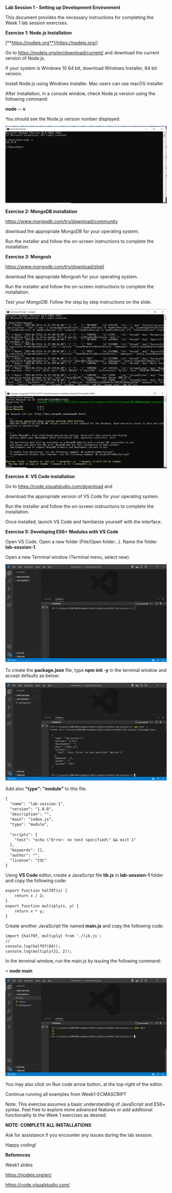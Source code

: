 **Lab Session 1 - Setting up Development Environment**

This document provides the necessary instructions for completing the
Week 1 lab session exercises.

**Exercise 1: Node.js Installation**

[**https://nodejs.org**](https://nodejs.org/)

Go to <https://nodejs.org/en/download/current/> and download the current
version of Node.js.

If your system is Windows 10 64 bit, download Windows Installer, 64 bit
version.

Install Node.js using Windows Installer. Mac users can use macOS
installer

After installation, in a console window, check Node.js version using the
following command:

**node -- v**

You should see the Node.js version number displayed:

![](comp229-lab1/image1.png)

**Exercise 2: MongoDB installation**

<https://www.mongodb.com/try/download/community>

download the appropriate MongoDB for your operating system.

Run the installer and follow the on-screen instructions to complete the
installation.

**Exercise 3: Mongosh**

<https://www.mongodb.com/try/download/shell>

download the appropriate Mongosh for your operating system.

Run the installer and follow the on-screen instructions to complete the
installation.

Test your MongoDB: Follow the step by step instructions on the slide.

![](comp229-lab1/image2.png)

![](comp229-lab1/image3.png)

**Exercise 4: VS Code installation**

Go to <https://code.visualstudio.com/download> and

download the appropriate version of VS Code for your operating system.

Run the installer and follow the on-screen instructions to complete the
installation.

Once installed, launch VS Code and familiarize yourself with the
interface.

**Exercise 5: Developing ES6+ Modules with VS Code**

Open VS Code. Open a new folder (File/Open folder...). Name the folder
**lab-session-1**.

Open a new Terminal window (Terminal menu, select new).

![](comp229-lab1/image4.png)

To create the **package.json** file, type **npm init -y** in the
terminal window and accept defaults as below:

![](comp229-lab1/image5.png)

Add also **\"type\": \"module\"** to this file.

```
{
  "name": "lab-session-1",
  "version": "1.0.0",
  "description": "",
  "main": "index.js",
  "type": "module",
  
  "scripts": {
    "test": "echo \"Error: no test specified\" && exit 1"
  },
  "keywords": [],
  "author": "",
  "license": "ISC"
}

```

Using **VS Code** editor, create a JavaScript file **lib.js** in
**lab-session-1** folder and copy the following code:

```
export function halfOf(x) {
    return x / 2;
}
export function multiply(x, y) {
    return x * y;
}
```

Create another JavaScript file named **main.js** and copy the following
code:

```
import {halfOf, multiply} from './lib.js';
//
console.log(halfOf(84));
console.log(multiply(21, 2));
```

In the terminal window, run the main.js by issuing the following
command:

\> **node main**

![](comp229-lab1/image6.png)

You may also click on Run code arrow button, at the top-right of the
editor.

Continue running all examples from Week1-ECMASCRIPT

Note: This exercise assumes a basic understanding of JavaScript and ES6+
syntax. Feel free to explore more advanced features or add additional
functionality to the Week 1 exercises as desired.

**NOTE: COMPLETE ALL INSTALLATIONS**

Ask for assistance if you encounter any issues during the lab session.

Happy coding!

**References**

Week1 slides

<https://nodejs.org/en/>

<https://code.visualstudio.com/>
